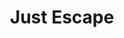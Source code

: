 ---
title: Just Escape
developer: Inertia Software
image: JustEscape.jpg
link: https://play.google.com/store/apps/details?id=com.inertiasoftware.justescape&hl=en
ios: https://itunes.apple.com/gb/app/just-escape/id723492385?mt=8
android: https://play.google.com/store/apps/details?id=com.inertiasoftware.justescape&hl=en
amazon: http://www.amazon.co.uk/Inertiasoft-ltd-Just-Escape/dp/B00K7BMELK/ref=sr_1_1?s=mobile-apps&ie=UTF8&qid=1448359502&sr=1-1&keywords=just+escape
---